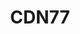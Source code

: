 ---
facebook: https://facebook.com/pages/CDN77com/187713678001295
linkedin: https://linkedin.com/company/cdn77-com
logohandle: cdn77
sort: cdn77
title: CDN77
twitter: https://x.com/CDN77com
website: https://www.cdn77.com/
---